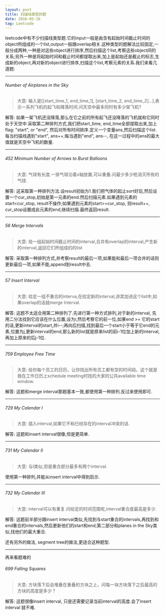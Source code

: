 ```yaml
---
layout: post
title: 扫描线类型的题
date: 2016-05-16
tag: Leetcode
---
```


leetcode中有不少扫描线类型题.它的input一般是由含有起始时间截止时间的object所组成的一个list,output一般跟overlap相关.这种类型的题解法比较固定,一般分成两种,一种是对这些object进行排序,然后扫描这个list,考察这些object间的关系;另外一种是将起始时间和截止时间都提取出来,加上是起始还是截止的标志,生成新的object,再对新的object进行排序,扫描这个list,考察元素的关系.我们来看几道题:

---
###### Number of Airplanes in the Sky

> 大意: 输入是[[start_time_1, end_time_1], [start_time_2, end_time_2]...],表示一系列飞机的起飞和降落时间.问天空中最多同时有多少架飞机?

解答: 如果一架飞机还没降落,那么在它之前的所有起飞还没降落的飞机就和它同时处于天空中.采取第二种排列方式,我们把start_time, end_time全部提取出来,加上flag: "start", or "end", 然后对所有时间排序.定义一个变量ans,然后扫描这个list.每当扫描线遇到"start", ans++;每当遇到"end", ans--, 在这一过程中的ans的最大值就是天空中飞机的数量.

---
###### 452 Minimum Number of Arrows to Burst Balloons

> 大意: 气球有长度.一排气球沿着x轴放置,可以重叠.问最少多少枪消灭所有的气球.

解答: 这采取第一种排列方法.设result初始为1.我们把气体的起止sort好后,然后设置一个cur_stop,初始是第一元素的end.然后扫描元素.如果遇到元素的start<cur_stop, result不操作;如果遇到元素的start>=cur_stop, 则result++, cur_stop设置成此元素的end,继续扫描.最终返回result.

---
###### 56 Merge Intervals

> 大意: 给一组起始时间截止时间的interval,合并有overlap的interval,产生新的interval,返回它们所组成的的list

解答: 采取第一种排列方式,并考察result的最后一项,如果能和最后一项合并的话则更新最后一项,如果不能,append到result中去.

---
###### 57 Insert Interval

> 大意: 给定一组不重合的interva,在给定新的interval,讲其加进这个list中,如果overlap的话就merge Interval.

解答: 这题不太适合用第二种排列了.先进行第一种方式排列,对于新的interval, 先用二分法找到它应该在什么位置,设为i,然后考察它的前一位,如果end >= 它的start的话,更新interval的start,并i--;再向后扫描,找到最后一个start小于等于它end的元素,位置为j,更新interval的end,那么新的list就是原来list的前i-1位加上新的interval,再加上原来的后j-1位.

---
###### 759 Employee Free Time

> 大意: 给你每个员工的日历，让你找出所有员工都有空的时间段。这个就是我在工作日历上schedule meeting时找的大家的公共available time window.

解答: 这题和merge interval那题基本一致,都使用第一种排列.反过来使用即可.

---
###### 729 My Calendar I

> 大意: 插入interval,如果它不和已经存在的interval冲突的话.

解答: 这题和insert interval很像,但是更简单.

---
###### 731 My Calendar II

> 大意: 与I类似,但是重合部分最多有两个interval.

使用第一种排列,并能从insert interval中得到启示.

---
###### 732 My Calendar III

> 大意: interval可以有重复.问给定的时间范围呢,interval重合度最高是多少.

解答: 这题前半部分跟insert interval类似,先找到与start重合的intervals,再找到和end重合的intervals,然后更新他们的start和end;第二部分和planes in the Sky类似,找他们的最大重合.

还有另外的做法, segment tree的做法,更适合这种题型.

---
再来看题难的

###### 699 Falling Squares

> 大意: 方块落下后会堆叠在重叠的方块之上，问每一块方块落下之后最高的方块的高度是多少？

解答: 这题很像insert interval, 只是还需要记录当前interval的高度.会了insert interval 就不难.
